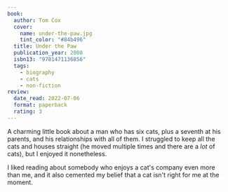 ```yaml
---
book:
  author: Tom Cox
  cover:
    name: under-the-paw.jpg
    tint_color: "#84b496"
  title: Under the Paw
  publication_year: 2008
  isbn13: "9781471136856"
  tags:
    - biography
    - cats
    - non-fiction
review:
  date_read: 2022-07-06
  format: paperback
  rating: 3
---
```


A charming little book about a man who has six cats, plus a seventh at his parents, and his relationships with all of them.
I struggled to keep all the cats and houses straight (he moved multiple times and there are a _lot_ of cats), but I enjoyed it nonetheless.

I liked reading about somebody who enjoys a cat's company even more than me, and it also cemented my belief that a cat isn't right for me at the moment.
